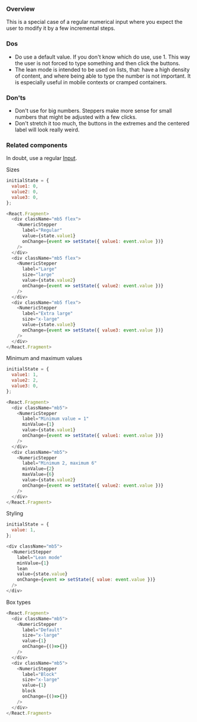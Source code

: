 ### Overview
This is a special case of a regular numerical input where you expect the user to modify it by a few incremental steps.

### Dos
- Do use a default value. If you don't know which do use, use 1. This way the user is not forced to type something and then click the buttons.
- The lean mode is intended to be used on lists, that: have a high density of content, and where being able to type the number is not important. It is especially useful in mobile contexts or cramped containers.

### Don'ts
- Don't use for big numbers. Steppers make more sense for small numbers that might be adjusted with a few clicks.
- Don't stretch it too much, the buttons in the extremes and the centered label will look really weird.

### Related components
In doubt, use a regular <a href="#input">Input</a>.


Sizes 

```js
initialState = {
  value1: 0,
  value2: 0,
  value3: 0,
};

<React.Fragment>
  <div className="mb5 flex">
    <NumericStepper
      label="Regular"
      value={state.value1}
      onChange={event => setState({ value1: event.value })}
    />
  </div>
  <div className="mb5 flex">
    <NumericStepper
      label="Large"
      size="large"
      value={state.value2}
      onChange={event => setState({ value2: event.value })}
    />
  </div>
  <div className="mb5 flex">
    <NumericStepper
      label="Extra large"
      size="x-large"
      value={state.value3}
      onChange={event => setState({ value3: event.value })}
    />
  </div>
</React.Fragment>
```

Minimum and maximum values
```js
initialState = {
  value1: 1,
  value2: 2,
  value3: 0,
};

<React.Fragment>
  <div className="mb5">
    <NumericStepper
      label="Minimum value = 1"
      minValue={1} 
      value={state.value1}
      onChange={event => setState({ value1: event.value })}
    />
  </div>
  <div className="mb5">
    <NumericStepper
      label="Minimum 2, maximum 6"
      minValue={2}
      maxValue={6}
      value={state.value2}
      onChange={event => setState({ value2: event.value })}
    />
  </div>
</React.Fragment>
```

Styling
```js
initialState = {
  value: 1,
};

<div className="mb5">
  <NumericStepper
    label="Lean mode"
    minValue={1}
    lean
    value={state.value}
    onChange={event => setState({ value: event.value })}
  />
</div>
```

Box types
```js
<React.Fragment>
  <div className="mb5">
    <NumericStepper
      label="Default"
      size="x-large"
      value={1}
      onChange={()=>{}}
    />
  </div>
  <div className="mb5">
    <NumericStepper
      label="Block"
      size="x-large"
      value={1}
      block
      onChange={()=>{}}
    />
  </div>
</React.Fragment>
```
